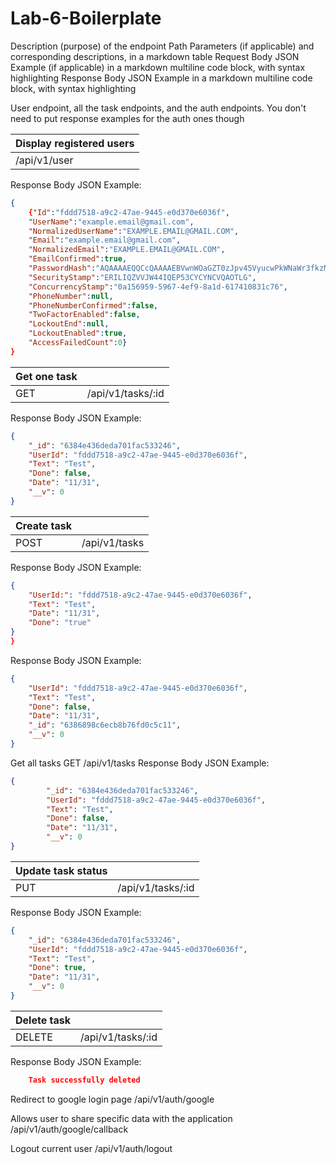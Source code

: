 # Lab-6-Boilerplate
Description (purpose) of the endpoint
Path Parameters (if applicable) and corresponding descriptions, in a markdown table
Request Body JSON Example (if applicable) in a markdown multiline code block, with syntax highlighting
Response Body JSON Example in a markdown multiline code block, with syntax highlighting

User endpoint, all the task endpoints, and the auth endpoints. You don't need to put response examples for the auth ones though

| Display registered users |
| --- |
| /api/v1/user |
Response Body JSON Example: 
```json
{
    {"Id":"fddd7518-a9c2-47ae-9445-e0d370e6036f",
    "UserName":"example.email@gmail.com",
    "NormalizedUserName":"EXAMPLE.EMAIL@GMAIL.COM",
    "Email":"example.email@gmail.com",
    "NormalizedEmail":"EXAMPLE.EMAIL@GMAIL.COM",
    "EmailConfirmed":true,
    "PasswordHash":"AQAAAAEQQCcQAAAAEBVwnWOaGZT0zJpv45VyucwPkWNaWr3fkzMBZDzi99AkqsjIx8egydXfvVCQLhwSvQ==",
    "SecurityStamp":"ERILIQZVVJW44IQEP53CYCYNCVQAOTLG",
    "ConcurrencyStamp":"0a156959-5967-4ef9-8a1d-617410831c76",
    "PhoneNumber":null,
    "PhoneNumberConfirmed":false,
    "TwoFactorEnabled":false,
    "LockoutEnd":null,
    "LockoutEnabled":true,
    "AccessFailedCount":0}
}
```
| Get one task | |
| --- | --- |
| GET | /api/v1/tasks/:id | 
Response Body JSON Example: 
```json
{
    "_id": "6384e436deda701fac533246",
    "UserId": "fddd7518-a9c2-47ae-9445-e0d370e6036f",
    "Text": "Test",
    "Done": false,
    "Date": "11/31",
    "__v": 0
}
```

| Create task | |
| -- | -- |
| POST | /api/v1/tasks |
Response Body JSON Example: 
```json
{
    "UserId:": "fddd7518-a9c2-47ae-9445-e0d370e6036f",
    "Text": "Test", 
    "Date": "11/31", 
    "Done": "true" 
}
}
```
Response Body JSON Example: 
```json
{
    "UserId": "fddd7518-a9c2-47ae-9445-e0d370e6036f",
    "Text": "Test",
    "Done": false,
    "Date": "11/31",
    "_id": "6386898c6ecb8b76fd0c5c11",
    "__v": 0
}
``` 

Get all tasks GET
/api/v1/tasks
Response Body JSON Example: 
```json
{
        "_id": "6384e436deda701fac533246",
        "UserId": "fddd7518-a9c2-47ae-9445-e0d370e6036f",
        "Text": "Test",
        "Done": false,
        "Date": "11/31",
        "__v": 0
}
```

| Update task status | |
| -- | -- |
| PUT | /api/v1/tasks/:id |
Response Body JSON Example:
```json
{
    "_id": "6384e436deda701fac533246",
    "UserId": "fddd7518-a9c2-47ae-9445-e0d370e6036f",
    "Text": "Test",
    "Done": true,
    "Date": "11/31",
    "__v": 0
}
```

| Delete task | |
| -- | -- |
| DELETE| /api/v1/tasks/:id |
Response Body JSON Example:
```json
    Task successfully deleted
```

Redirect to google login page
/api/v1/auth/google

Allows user to share specific data with the application
/api/v1/auth/google/callback

Logout current user
/api/v1/auth/logout
